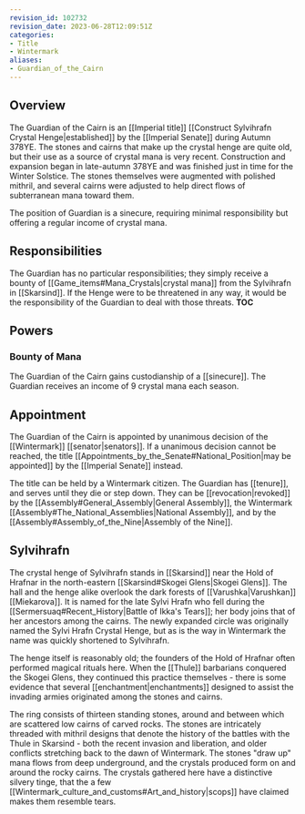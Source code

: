 ```yaml
---
revision_id: 102732
revision_date: 2023-06-28T12:09:51Z
categories:
- Title
- Wintermark
aliases:
- Guardian_of_the_Cairn
---
```



## Overview
The Guardian of the Cairn is an [[Imperial title]] [[Construct Sylvihrafn Crystal Henge|established]] by the [[Imperial Senate]] during Autumn 378YE. The stones and cairns that make up the crystal henge are quite old, but their use as a source of crystal mana is very recent. Construction and expansion began in late-autumn 378YE and was finished just in time for the Winter Solstice. The stones themselves were augmented with polished mithril, and several cairns were adjusted to help direct flows of subterranean mana toward them. 

The position of Guardian is a sinecure, requiring minimal responsibility but offering a regular income of crystal mana. 

## Responsibilities
The Guardian has no particular responsibilities; they simply receive a bounty of [[Game_items#Mana_Crystals|crystal mana]] from the Sylvihrafn in [[Skarsind]]. If the Henge were to be threatened in any way, it would be the responsibility of the Guardian to deal with those threats.
__TOC__
## Powers
### Bounty of Mana
The Guardian of the Cairn gains custodianship of a [[sinecure]]. The Guardian receives an income of 9 crystal mana each season.
## Appointment
The Guardian of the Cairn is appointed by unanimous decision of the [[Wintermark]] [[senator|senators]]. If a unanimous decision cannot be reached, the title [[Appointments_by_the_Senate#National_Position|may be appointed]] by the [[Imperial Senate]] instead.

The title can be held by a Wintermark citizen. The Guardian has [[tenure]], and serves until they die or step down. They can be [[revocation|revoked]] by the [[Assembly#General_Assembly|General Assembly]], the Wintermark [[Assembly#The_National_Assemblies|National Assembly]], and by the [[Assembly#Assembly_of_the_Nine|Assembly of the Nine]].

## Sylvihrafn
The crystal henge of Sylvihrafn stands in [[Skarsind]] near the Hold of Hrafnar in the north-eastern [[Skarsind#Skogei Glens|Skogei Glens]]. The hall and the henge alike overlook the dark forests of [[Varushka|Varushkan]] [[Miekarova]]. It is named for the late Sylvi Hrafn who fell during the [[Sermersuaq#Recent_History|Battle of Ikka's Tears]]; her body joins that of her ancestors among the cairns. The newly expanded circle was originally named the Sylvi Hrafn Crystal Henge, but as is the way in Wintermark the name was quickly shortened to Sylvihrafn.

The henge itself is reasonably old; the founders of the Hold of Hrafnar often performed magical rituals here. When the [[Thule]] barbarians conquered the Skogei Glens, they continued this practice themselves - there is some evidence that several [[enchantment|enchantments]] designed to assist the invading armies originated among the stones and cairns. 

The ring consists of thirteen standing stones, around and between which are scattered low cairns of carved rocks. The stones are intricately threaded with mithril designs that denote the history of the battles with the Thule in Skarsind - both the recent invasion and liberation, and older conflicts stretching back to the dawn of Wintermark. The stones "draw up" mana flows from deep underground, and the crystals produced form on and around the rocky cairns. The crystals gathered here have a distinctive silvery tinge, that the a few [[Wintermark_culture_and_customs#Art_and_history|scops]] have claimed makes them resemble tears.



